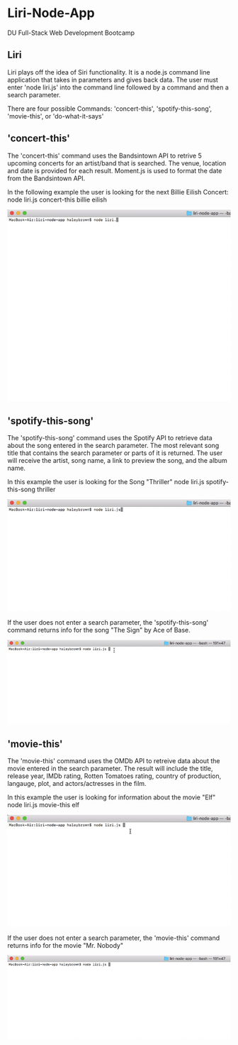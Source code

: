 # Liri-Node-App

DU Full-Stack Web Development Bootcamp

## Liri

Liri plays off the idea of Siri functionality. It is a node.js command line application that takes in parameters and gives back data. The user must enter 'node liri.js' into the command line followed by a command and then a search parameter.

There are four possible Commands: 'concert-this', 'spotify-this-song', 'movie-this', or 'do-what-it-says'

## 'concert-this'

The 'concert-this' command uses the Bandsintown API to retrive 5 upcoming concerts for an artist/band that is searched. The venue, location and date is provided for each result. Moment.js is used to format the date from the Bandsintown API.

In the following example the user is looking for the next Billie Eilish Concert: node liri.js concert-this billie eilish

![concert-this](/images/concert-this.gif)

## 'spotify-this-song'

The 'spotify-this-song' command uses the Spotify API to retrieve data about the song entered in the search parameter. The most relevant song title that contains the search parameter or parts of it is returned. The user will receive the artist, song name, a link to preview the song, and the album name.

In this example the user is looking for the Song "Thriller" node liri.js spotify-this-song thriller

![spotify-this-song](/images/spotify-this-song.gif)

If the user does not enter a search parameter, the 'spotify-this-song' command returns info for the song "The Sign" by Ace of Base.

![spotify-this-song-default](/images/spotify-default.gif)

## 'movie-this'

The 'movie-this' command uses the OMDb API to retreive data about the movie entered in the search parameter. The result will include the title, release year, IMDb rating, Rotten Tomatoes rating, country of production, langauge, plot, and actors/actresses in the film.

In this example the user is looking for information about the movie "Elf" node liri.js movie-this elf

![movie-this](/images/movie-this.gif)

If the user does not enter a search parameter, the 'movie-this' command returns info for the movie "Mr. Nobody"

![movie-this-default](/images/movie-default.gif)